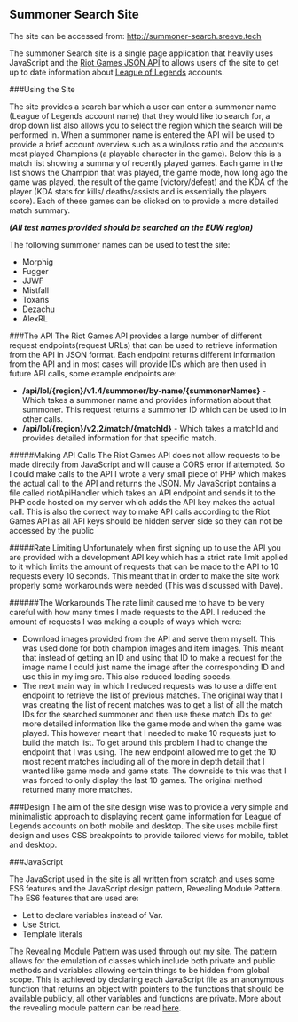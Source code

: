 Summoner Search Site
--------------------
The site can be accessed from: http://summoner-search.sreeve.tech

The summoner Search site is a single page application that heavily uses JavaScript and
the [Riot Games JSON API](https://developer.riotgames.com/) to allows users of the site
to get up to date information about [League of Legends](https://en.wikipedia.org/wiki/League_of_Legends)
accounts.

###Using the Site

The site provides a search bar which a user can enter a summoner name (League
of Legends account name) that they would like to search for, a drop down list also 
allows you to select the region which the search will be performed in. When a summoner
 name is entered the API will be used to provide a brief account overview such as a win/loss
ratio and the accounts most played Champions (a playable character in the game). Below
this is a match list showing a summary of recently played games. Each game in the list 
shows the Champion that was played, the game mode, how long ago the game was played,
the result of the game (victory/defeat) and the KDA of the player (KDA stats for kills/
deaths/assists and is essentially the players score). Each of these games can be clicked
on to provide a more detailed match summary.

**_(All test names provided should be searched on the EUW region)_**

The following summoner names can be used to test the site: 

* Morphig
* Fugger
* JJWF
* Mistfall
* Toxaris
* Dezachu
* AlexRL
 
###The API
The Riot Games API provides a large number of different request endpoints(request URLs) that can be
used to retrieve information from the API in JSON format. Each endpoint returns
different information from the API and in most cases will provide IDs which are then 
used in future API calls, some example endpoints are:

* __/api/lol/{region}/v1.4/summoner/by-name/{summonerNames}__ - Which takes a summoner name
and provides information about that summoner. This request returns a summoner ID which 
can be used to in other calls.
* __/api/lol/{region}/v2.2/match/{matchId}__ - Which takes a matchId and provides detailed
information for that specific match.

#####Making API Calls
The Riot Games API does not allow requests to be made directly from JavaScript and will
cause a CORS error if attempted. So I could make calls to the API I wrote a very small
piece of PHP which makes the actual call to the API and returns the JSON. My JavaScript
contains a file called riotApiHandler which takes an API endpoint and sends it to the 
PHP code hosted on my server which adds the API key makes the actual call. This is 
also the correct way to make API calls according to the Riot Games API as all API keys should be hidden server side so they can not be accessed by the
public

#####Rate Limiting
Unfortunately when first signing up to use the API you are provided with a development
API key which has a strict rate limit applied to it which limits the amount of requests
that can be made to the API to 10 requests every 10 seconds. This meant that in order
to make the site work properly some workarounds were needed (This was discussed with
Dave).

######The Workarounds
The rate limit caused me to have to be very careful with how many times I made requests
to the API. I reduced the amount of requests I was making a couple of ways which were:

* Download images provided from the API and serve them myself. This was used done for
both champion images and item images. This meant that instead of getting an ID
and using that ID to make a request for the image name I could just name the image
after the corresponding ID and use this in my img src. This also reduced loading speeds.
* The next main way in which I reduced requests was to use a different endpoint to retrieve
the list of previous matches. The original way that I was creating the list of recent
matches was to get a list of all the match IDs for the searched summoner and then use
these match IDs to get more detailed information like the game mode and when the game
was played. This however meant that I needed to make 10 requests just to build the match
list. To get around this problem I had to change the endpoint that I was using. The new
endpoint allowed me to get the 10 most recent matches including all of the more in depth
detail that I wanted like game mode and game stats. The downside to this was that I was
forced to only display the last 10 games. The original method returned many more matches.

###Design
The aim of the site design wise was to provide a very simple and minimalistic approach to
displaying recent game information for League of Legends accounts on both mobile and
desktop. The site uses mobile first design and uses CSS breakpoints to provide tailored views
for mobile, tablet and desktop.

###JavaScript

The JavaScript used in the site is all written from scratch and uses some ES6 features and
the JavaScript design pattern, Revealing Module Pattern. The ES6 features that are used are:
* Let to declare variables instead of Var.
* Use Strict.
* Template literals

The Revealing Module Pattern was used through out my site. The pattern allows for the
emulation of classes which include both private and public methods and variables allowing
certain things to be hidden from global scope. This is achieved by declaring each JavaScript
file as an anonymous function that returns an object with pointers to the functions that
should be available publicly, all other variables and functions are private. More about
the revealing module pattern can be read [here](https://addyosmani.com/resources/essentialjsdesignpatterns/book/#revealingmodulepatternjavascript).







 
 
 